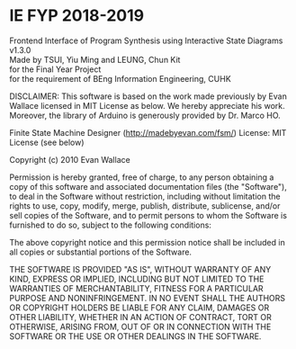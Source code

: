 # IE FYP 2018-2019

Frontend Interface of Program Synthesis using Interactive State Diagrams  
v1.3.0  
Made by TSUI, Yiu Ming and LEUNG, Chun Kit  
for the Final Year Project  
for the requirement of BEng Information Engineering, CUHK  

DISCLAIMER: This software is based on the work made previously by Evan Wallace licensed in MIT License as below. We hereby appreciate his work. Moreover, the library of Arduino is generously provided by Dr. Marco HO. 

 Finite State Machine Designer (http://madebyevan.com/fsm/)
 License: MIT License (see below)

 Copyright (c) 2010 Evan Wallace

 Permission is hereby granted, free of charge, to any person
 obtaining a copy of this software and associated documentation
 files (the "Software"), to deal in the Software without
 restriction, including without limitation the rights to use,
 copy, modify, merge, publish, distribute, sublicense, and/or sell
 copies of the Software, and to permit persons to whom the
 Software is furnished to do so, subject to the following
 conditions:

 The above copyright notice and this permission notice shall be
 included in all copies or substantial portions of the Software.

 THE SOFTWARE IS PROVIDED "AS IS", WITHOUT WARRANTY OF ANY KIND,
 EXPRESS OR IMPLIED, INCLUDING BUT NOT LIMITED TO THE WARRANTIES
 OF MERCHANTABILITY, FITNESS FOR A PARTICULAR PURPOSE AND
 NONINFRINGEMENT. IN NO EVENT SHALL THE AUTHORS OR COPYRIGHT
 HOLDERS BE LIABLE FOR ANY CLAIM, DAMAGES OR OTHER LIABILITY,
 WHETHER IN AN ACTION OF CONTRACT, TORT OR OTHERWISE, ARISING
 FROM, OUT OF OR IN CONNECTION WITH THE SOFTWARE OR THE USE OR
 OTHER DEALINGS IN THE SOFTWARE.
